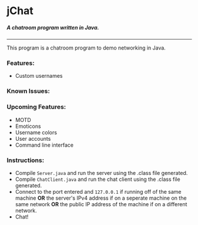 # jChat

##### *A chatroom program written in Java.*

----

This program is a chatroom program to demo networking in Java.

### Features:
 - Custom usernames

### Known Issues:

### Upcoming Features:
 - MOTD
 - Emoticons
 - Username colors
 - User accounts
 - Command line interface

### Instructions:
 - Compile `Server.java` and run the server using the .class file generated.
 - Compile `ChatClient.java` and run the chat client using the .class file generated.
 - Connect to the port entered and `127.0.0.1` if running off of the same machine **OR** the server's IPv4 address if on a seperate machine on the same network **OR** the public IP address of the machine if on a different network.
 - Chat!
